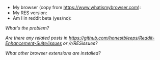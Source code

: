 <!--

Bug report?                   https://RESissues.reddit.com/
Feature request or question?  https://Enhancement.reddit.com/
Security issue?               https://www.reddit.com/message/compose?to=/r/Enhancement

If you've already looked in /r/Enhancement and /r/RESissues, then you can submit a GitHub issue:
-->

- My browser (copy from https://www.whatismybrowser.com):
- My RES version:
- Am I in reddit beta (yes/no): 

*What's the problem?*



*Are there any related posts in https://github.com/honestbleeps/Reddit-Enhancement-Suite/issues or /r/RESissues?*



*What other browser extensions are installed?*

